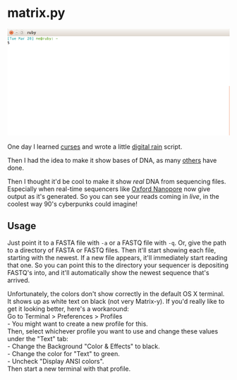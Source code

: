 matrix.py
=========

![matrix.py](matrix.fastq.gif "matrix.py")

One day I learned [curses](https://docs.python.org/3/library/curses.html) and wrote a little
[digital rain](https://en.wikipedia.org/wiki/Matrix_digital_rain) script.

Then I had the idea to make it show bases of DNA, as many [others](https://linux.die.net/man/1/xmatrix)
have done.

Then I thought it'd be cool to make it show *real* DNA from sequencing files. Especially when
real-time sequencers like [Oxford Nanopore](https://en.wikipedia.org/wiki/Oxford_Nanopore_Technologies)
now give output as it's generated. So you can see your reads coming in *live*, in the coolest way
90's cyberpunks could imagine!

Usage
-----

Just point it to a FASTA file with `-a` or a FASTQ file with `-q`. Or, give the path to a directory
of FASTA or FASTQ files. Then it'll start showing each file, starting with the newest. If a new file
appears, it'll immediately start reading that one. So you can point this to the directory your
sequencer is depositing FASTQ's into, and it'll automatically show the newest sequence that's arrived.

Unfortunately, the colors don't show correctly in the default OS X terminal. It shows up as white
text on black (not very Matrix-y). If you'd really like to get it looking better, here's a workaround:  
Go to Terminal > Preferences > Profiles  
\- You might want to create a new profile for this.  
Then, select whichever profile you want to use and change these values under the "Text" tab:  
\- Change the Background "Color & Effects" to black.  
\- Change the color for "Text" to green.  
\- Uncheck "Display ANSI colors".  
Then start a new terminal with that profile.  
